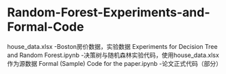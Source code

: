# Random-Forest-Experiments-and-Formal-Code
house_data.xlsx  -Boston房价数据，实验数据
Experiments for Decision Tree and Random Forest.ipynb  -决策树与随机森林实验代码，使用house_data.xlsx作为源数据
Formal (Sample) Code for the paper.ipynb  -论文正式代码（部分）
